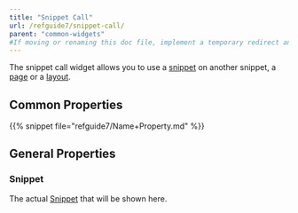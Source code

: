 ```yaml
---
title: "Snippet Call"
url: /refguide7/snippet-call/
parent: "common-widgets"
#If moving or renaming this doc file, implement a temporary redirect and let the respective team know they should update the URL in the product. See Mapping to Products for more details.
---
```



The snippet call widget allows you to use a [snippet](snippet) on another snippet, a [page](page) or a [layout](layout).

## Common Properties

{{% snippet file="refguide7/Name+Property.md" %}}

## General Properties

### Snippet

The actual [Snippet](snippet) that will be shown here.
